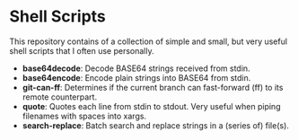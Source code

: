 Shell Scripts
=============
This repository contains of a collection of simple and small, but very useful
shell scripts that I often use personally.

* **base64decode**: Decode BASE64 strings received from stdin.
* **base64encode**: Encode plain strings into BASE64 from stdin.
* **git-can-ff**: Determines if the current branch can fast-forward (ff) to its
  remote counterpart.
* **quote**: Quotes each line from stdin to stdout. Very useful when piping
  filenames with spaces into xargs.
* **search-replace**: Batch search and replace strings in a (series of) file(s).

